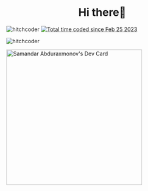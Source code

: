 
<h1 align="center">Hi there👋</h1>
<img src="https://komarev.com/ghpvc/?username=hitchcoder&label=Profile%20views&color=0e75b6&style=flat" alt="hitchcoder" />
<a href="https://wakatime.com/@50dd340e-7727-496a-be1a-a1a264aa9202"><img src="https://wakatime.com/badge/user/50dd340e-7727-496a-be1a-a1a264aa9202.svg" alt="Total time coded since Feb 25 2023" /></a>

<p><img align="center" src="https://github-readme-streak-stats.herokuapp.com/?user=hitchcoder&" alt="hitchcoder" /></p>

<a href="https://app.daily.dev/asfuz"><img src="https://api.daily.dev/devcards/v2/hWuazAomhL5DSIebwFsPA.png?r=y6z&type=default" width="356" alt="Samandar Abduraxmonov's Dev Card"/></a>
